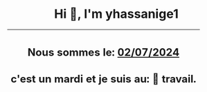 <h1 align='center'>Hi 👋, I'm yhassanige1</h1>
<div align='center'>

|<h2 align='center'>Nous sommes le: <u>02/07/2024</u></h2><h2 align='center'>c'est un mardi et je suis au: 🏢 travail.</h2>|
|---
</div>